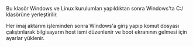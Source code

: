 Bu klasör Windows ve Linux kurulumları yapıldıktan sonra Windows'ta C:/ klasörüne yerleştirilir.

Her imaj aktarım işleminden sonra Windows'a giriş yapıp komut dosyası çalıştırılarak bilgisayarın host ismi düzenlenir ve boot ekranının gelmesi için ayarlar yüklenir.
